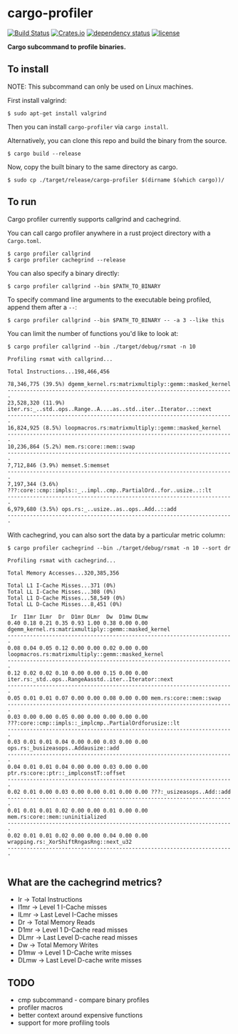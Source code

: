 # cargo-profiler

[![Build Status](https://travis-ci.org/svenstaro/cargo-profiler.svg?branch=master)](https://travis-ci.org/svenstaro/cargo-profiler)
[![Crates.io](https://img.shields.io/crates/v/cargo-profiler.svg)](https://crates.io/crates/cargo-profiler)
[![dependency status](https://deps.rs/repo/github/svenstaro/cargo-profiler/status.svg)](https://deps.rs/repo/github/svenstaro/cargo-profiler)
[![license](http://img.shields.io/badge/license-MIT-blue.svg)](https://github.com/svenstaro/cargo-profiler/blob/master/LICENSE)

**Cargo subcommand to profile binaries.**

## To install

NOTE: This subcommand can only be used on Linux machines.

First install valgrind:

```
$ sudo apt-get install valgrind
```

Then you can install `cargo-profiler` via `cargo install`.


Alternatively, you can clone this repo and build the binary from the source.

```
$ cargo build --release
```

Now, copy the built binary to the same directory as cargo.

```
$ sudo cp ./target/release/cargo-profiler $(dirname $(which cargo))/
```

## To run

Cargo profiler currently supports callgrind and cachegrind.

You can call cargo profiler anywhere in a rust project directory with a `Cargo.toml`.

```
$ cargo profiler callgrind
$ cargo profiler cachegrind --release
```

You can also specify a binary directly:

```
$ cargo profiler callgrind --bin $PATH_TO_BINARY
```

To specify command line arguments to the executable being profiled, append them
after a `--`:

```
$ cargo profiler callgrind --bin $PATH_TO_BINARY -- -a 3 --like this
```

You can limit the number of functions you'd like to look at:

```
$ cargo profiler callgrind --bin ./target/debug/rsmat -n 10

Profiling rsmat with callgrind...

Total Instructions...198,466,456

78,346,775 (39.5%) dgemm_kernel.rs:matrixmultiply::gemm::masked_kernel
-----------------------------------------------------------------------
23,528,320 (11.9%) iter.rs:_..std..ops..Range..A....as..std..iter..Iterator..::next
-----------------------------------------------------------------------
16,824,925 (8.5%) loopmacros.rs:matrixmultiply::gemm::masked_kernel
-----------------------------------------------------------------------
10,236,864 (5.2%) mem.rs:core::mem::swap
-----------------------------------------------------------------------
7,712,846 (3.9%) memset.S:memset
-----------------------------------------------------------------------
7,197,344 (3.6%) ???:core::cmp::impls::_..impl..cmp..PartialOrd..for..usize..::lt
-----------------------------------------------------------------------
6,979,680 (3.5%) ops.rs:_..usize..as..ops..Add..::add
-----------------------------------------------------------------------

```

With cachegrind, you can also sort the data by a particular metric column:

```
$ cargo profiler cachegrind --bin ./target/debug/rsmat -n 10 --sort dr

Profiling rsmat with cachegrind...

Total Memory Accesses...320,385,356

Total L1 I-Cache Misses...371 (0%)
Total LL I-Cache Misses...308 (0%)
Total L1 D-Cache Misses...58,549 (0%)
Total LL D-Cache Misses...8,451 (0%)

 Ir  I1mr ILmr  Dr  D1mr DLmr  Dw  D1mw DLmw
0.40 0.18 0.21 0.35 0.93 1.00 0.38 0.00 0.00 dgemm_kernel.rs:matrixmultiply::gemm::masked_kernel
-----------------------------------------------------------------------
0.08 0.04 0.05 0.12 0.00 0.00 0.02 0.00 0.00 loopmacros.rs:matrixmultiply::gemm::masked_kernel
-----------------------------------------------------------------------
0.12 0.02 0.02 0.10 0.00 0.00 0.15 0.00 0.00 iter.rs:_std..ops..RangeAasstd..iter..Iterator::next
-----------------------------------------------------------------------
0.05 0.01 0.01 0.07 0.00 0.00 0.08 0.00 0.00 mem.rs:core::mem::swap
-----------------------------------------------------------------------
0.03 0.00 0.00 0.05 0.00 0.00 0.00 0.00 0.00 ???:core::cmp::impls::_implcmp..PartialOrdforusize::lt
-----------------------------------------------------------------------
0.03 0.01 0.01 0.04 0.00 0.00 0.03 0.00 0.00 ops.rs:_busizeasops..Addausize::add
-----------------------------------------------------------------------
0.04 0.01 0.01 0.04 0.00 0.00 0.03 0.00 0.00 ptr.rs:core::ptr::_implconstT::offset
-----------------------------------------------------------------------
0.02 0.01 0.00 0.03 0.00 0.00 0.01 0.00 0.00 ???:_usizeasops..Add::add
-----------------------------------------------------------------------
0.01 0.01 0.01 0.02 0.00 0.00 0.01 0.00 0.00 mem.rs:core::mem::uninitialized
-----------------------------------------------------------------------
0.02 0.01 0.01 0.02 0.00 0.00 0.04 0.00 0.00 wrapping.rs:_XorShiftRngasRng::next_u32
-----------------------------------------------------------------------


```

## What are the cachegrind metrics?

* Ir -> Total Instructions
* I1mr -> Level 1 I-Cache misses
* ILmr -> Last Level I-Cache misses
* Dr -> Total Memory Reads
* D1mr -> Level 1 D-Cache read misses
* DLmr -> Last Level D-cache read misses
* Dw -> Total Memory Writes
* D1mw -> Level 1 D-Cache write misses
* DLmw -> Last Level D-cache write misses

## TODO

* cmp subcommand - compare binary profiles
* profiler macros
* better context around expensive functions
* support for more profiling tools
